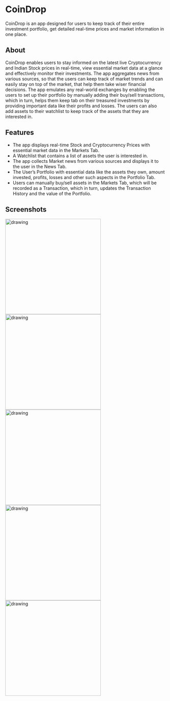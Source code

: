 # CoinDrop

CoinDrop is an app designed for users to keep track of their entire investment portfolio, get detailed real-time prices and market information in one place.

## About

CoinDrop enables users to stay informed on the latest live Cryptocurrency and Indian Stock prices in real-time, view essential market data at a glance and effectively monitor their investments. The app aggregates news from various sources, so that the users can keep track of market trends and can easily stay on top of the market, that help them take wiser financial decisions. The app emulates any real-world exchanges by enabling the users to set up their portfolio by manually adding their buy/sell transactions, which in turn, helps them keep tab on their treasured investments by providing important data like their profits and losses. The users can also add assets to their watchlist to keep track of the assets that they are interested in.

## Features

- The app displays real-time Stock and Cryptocurrency Prices with essential market data in the Markets Tab.
- A Watchlist that contains a list of assets the user is interested in.
- The app collects Market news from various sources and displays it to the user in the News Tab.
- The User’s Portfolio with essential data like the assets they own, amount invested, profits, losses and other such aspects in the Portfolio Tab.
- Users can manually buy/sell assets in the Markets Tab, which will be recorded as a Transaction, which in turn, updates the Transaction History and the value of the Portfolio.

## Screenshots

<img src="https://i.ibb.co/T0swHXV/imageedit-5-3401628186.png" alt="drawing" width="300"/> <img src="https://i.ibb.co/6JNLgGh/imageedit-7-9644775942.png" alt="drawing" width="300"/> <img src="https://i.ibb.co/T8RP7KD/imageedit-9-4957369339.png" alt="drawing" width="300"/> <img src="https://i.ibb.co/HxxJ3xv/imageedit-11-4943956799.png" alt="drawing" width="300"/> <img src="https://i.ibb.co/T1wfR8W/imageedit-13-4540398312.png" alt="drawing" width="300"/>
